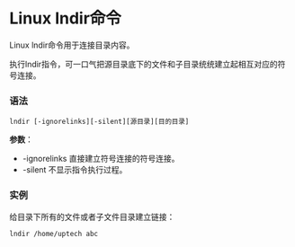 
# Linux lndir命令



Linux lndir命令用于连接目录内容。

执行lndir指令，可一口气把源目录底下的文件和子目录统统建立起相互对应的符号连接。

### 语法

```
lndir [-ignorelinks][-silent][源目录][目的目录]
```

**参数**：

*   -ignorelinks 直接建立符号连接的符号连接。
*   -silent 不显示指令执行过程。

### 实例

给目录下所有的文件或者子文件目录建立链接：

```
lndir /home/uptech abc

```



